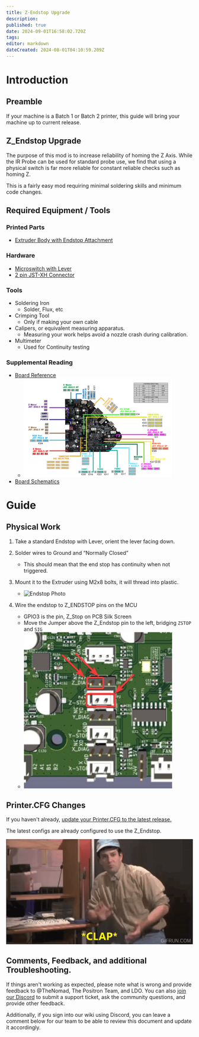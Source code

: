 ```yaml
---
title: Z-Endstop Upgrade
description: 
published: true
date: 2024-09-01T16:58:02.720Z
tags: 
editor: markdown
dateCreated: 2024-08-01T04:10:59.209Z
---
```


# Introduction

## Preamble

If your machine is a Batch 1 or Batch 2 printer, this guide will bring your machine up to current release.

## Z\_Endstop Upgrade 


The purpose of this mod is to increase reliability of homing the Z Axis. While the IR Probe can be used for standard probe use, we find that using a physical switch is far more reliable for constant reliable checks such as homing Z.

This is a fairly easy mod requiring minimal soldering skills and minimum code changes.

## Required Equipment / Tools
### Printed Parts
- [Extruder Body with Endstop Attachment](https://github.com/Positron3D/Positron/blob/main/Printed%20Parts%20%26%20CAD%20Models/Current%20Release%20Printed%20Parts/Extruder/Extruder_Motor_Plate%20-%201x%20-%20Accent%20-%20V1.0.stl)

### Hardware
-   [Microswitch with Lever](https://www.amazon.com/ThtRht-Printer-Endstop-Momentary-Switches/dp/B0CB85485W)
-   [2 pin JST-XH Connector](https://www.amazon.com/dp/B096F5LSVL)

### Tools
- Soldering Iron
	- Solder, Flux, etc
- Crimping Tool
	- Only if making your own cable
- Calipers, or equivalent measuring apparatus.
	- Measuring your work helps avoid a nozzle crash during calibration.
- Multimeter
	- Used for Continuity testing

### Supplemental Reading
- [Board Reference](https://github.com/MotorDynamicsLab/PositronHardware/blob/master/PositronV3.2/Images/Mainboard%20Pinout.png)
	- [<img src="https://raw.githubusercontent.com/MotorDynamicsLab/PositronHardware/master/PositronV3.2/Images/Mainboard%20Pinout.png" alt="Mainboard Pinout" style="background-color: white;" width="400"/>](https://raw.githubusercontent.com/MotorDynamicsLab/PositronHardware/master/PositronV3.2/Images/Mainboard%20Pinout.png)
- [Board Schematics](https://github.com/MotorDynamicsLab/PositronHardware/tree/master/PositronV3.2/Hardware/LDO%20Positron%20Mainboard)

# Guide
## Physical Work

1.  Take a standard Endstop with Lever, orient the lever facing down.
    
2.  Solder wires to Ground and “Normally Closed”
    
    -   This should mean that the end stop has continuity when not triggered.
3.  Mount it to the Extruder using M2x8 bolts, it will thread into plastic.
    
    -   <img src="/Printers/Positron/Mods/z_endstop/endstopphoto.png" alt="Endstop Photo" width="400"/>
4.  Wire the endstop to Z\_ENDSTOP pins on the MCU
    
    -   GPIO3 is the pin, Z\_Stop on PCB Silk Screen
    -   Move the Jumper above the Z\_Endstop pin to the left, bridging `ZSTOP` and `SIG`
    -   <img src="/Printers/Positron/Mods/z_endstop/mcupins.png" alt="MCU Pins" width="400"/>
    
## Printer.CFG Changes
If you haven't already, [update your Printer.CFG to the latest release.](https://wiki.positron3d.com/en/Printers/Positron/Software/PrinterConfigs)

The latest configs are already configured to use the Z_Endstop.

![martychang.gif](/Printers/Positron/Mods/z_endstop/martychang.gif)

## Comments, Feedback, and additional Troubleshooting.
If things aren't working as expected, please note what is wrong and provide feedback to @TheNomad, The Positron Team, and LDO. You can also [join our Discord](https://discord.gg/5ZeAGEkU7G) to submit a support ticket, ask the community questions, and provide other feedback.

Additionally, if you sign into our wiki using Discord, you can leave a comment below for our team to be able to review this document and update it accordingly.
